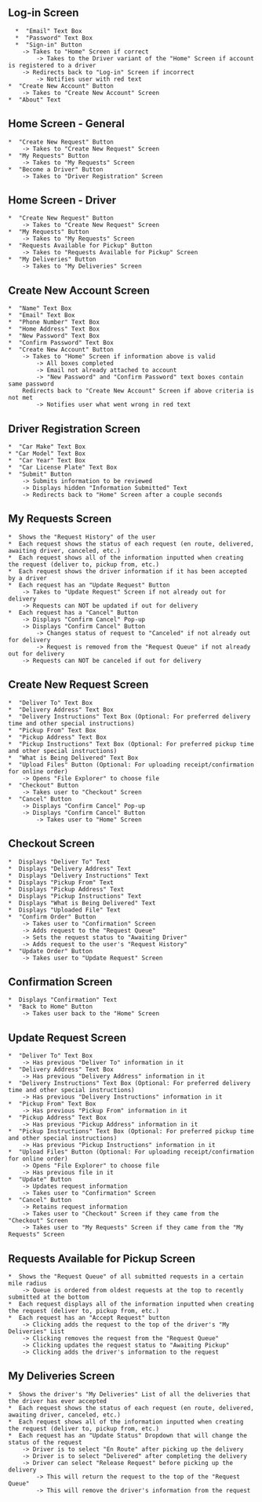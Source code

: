 ## **Log-in Screen**
	  *  "Email" Text Box
	  *  "Password" Text Box
	  *  "Sign-in" Button
		-> Takes to "Home" Screen if correct
			-> Takes to the Driver variant of the "Home" Screen if account is registered to a driver
		-> Redirects back to "Log-in" Screen if incorrect
			-> Notifies user with red text
	*  "Create New Account" Button
		-> Takes to "Create New Account" Screen
	*  "About" Text
		
## Home Screen - General
	*  "Create New Request" Button
		-> Takes to "Create New Request" Screen
	*  "My Requests" Button
		-> Takes to "My Requests" Screen
	*  "Become a Driver" Button
		-> Takes to "Driver Registration" Screen
		
## Home Screen - Driver
	*  "Create New Request" Button
		-> Takes to "Create New Request" Screen
	*  "My Requests" Button
		-> Takes to "My Requests" Screen
	*  "Requests Available for Pickup" Button
		-> Takes to "Requests Available for Pickup" Screen
	*  "My Deliveries" Button
		-> Takes to "My Deliveries" Screen
		
## Create New Account Screen
	*  "Name" Text Box
	*  "Email" Text Box
	*  "Phone Number" Text Box
	*  "Home Address" Text Box
	*  "New Password" Text Box
	*  "Confirm Password" Text Box
	*  "Create New Account" Button
		-> Takes to "Home" Screen if information above is valid
			-> All boxes completed
			-> Email not already attached to account
			-> "New Password" and "Confirm Password" text boxes contain same password
		Redirects back to "Create New Account" Screen if above criteria is not met
			-> Notifies user what went wrong in red text
			
## Driver Registration Screen
	*  "Car Make" Text Box
	* "Car Model" Text Box
	*  "Car Year" Text Box
	*  "Car License Plate" Text Box
	*  "Submit" Button
		-> Submits information to be reviewed
		-> Displays hidden "Information Submitted" Text
		-> Redirects back to "Home" Screen after a couple seconds

## My Requests Screen
	*  Shows the "Request History" of the user
	*  Each request shows the status of each request (en route, delivered, awaiting driver, canceled, etc.)
	*  Each request shows all of the information inputted when creating the request (deliver to, pickup from, etc.)
	*  Each request shows the driver information if it has been accepted by a driver
	*  Each request has an "Update Request" Button
		-> Takes to "Update Request" Screen if not already out for delivery
		-> Requests can NOT be updated if out for delivery
	*  Each request has a "Cancel" Button
		-> Displays "Confirm Cancel" Pop-up
		-> Displays "Confirm Cancel" Button
			-> Changes status of request to "Canceled" if not already out for delivery
			-> Request is removed from the "Request Queue" if not already out for delivery
		-> Requests can NOT be canceled if out for delivery
			
## Create New Request Screen
	*  "Deliver To" Text Box
	*  "Delivery Address" Text Box
	*  "Delivery Instructions" Text Box (Optional: For preferred delivery time and other special instructions)
	*  "Pickup From" Text Box
	*  "Pickup Address" Text Box
	*  "Pickup Instructions" Text Box (Optional: For preferred pickup time and other special instructions)
	*  "What is Being Delivered" Text Box
	*  "Upload Files" Button (Optional: For uploading receipt/confirmation for online order)
		-> Opens "File Explorer" to choose file
	*  "Checkout" Button
		-> Takes user to "Checkout" Screen
	*  "Cancel" Button
		-> Displays "Confirm Cancel" Pop-up
		-> Displays "Confirm Cancel" Button
			-> Takes user to "Home" Screen
		
## Checkout Screen
	*  Displays "Deliver To" Text
	*  Displays "Delivery Address" Text
	*  Displays "Delivery Instructions" Text
	*  Displays "Pickup From" Text
	*  Displays "Pickup Address" Text
	*  Displays "Pickup Instructions" Text
	*  Displays "What is Being Delivered" Text
	*  Displays "Uploaded File" Text
	*  "Confirm Order" Button
		-> Takes user to "Confirmation" Screen
		-> Adds request to the "Request Queue"
		-> Sets the request status to "Awaiting Driver"
		-> Adds request to the user's "Request History"
	*  "Update Order" Button
		-> Takes user to "Update Request" Screen
		
## Confirmation Screen
	*  Displays "Confirmation" Text
	*  "Back to Home" Button
		-> Takes user back to the "Home" Screen

## Update Request Screen
	*  "Deliver To" Text Box
		-> Has previous "Deliver To" information in it
	*  "Delivery Address" Text Box
		-> Has previous "Delivery Address" information in it
	*  "Delivery Instructions" Text Box (Optional: For preferred delivery time and other special instructions)
		-> Has previous "Delivery Instructions" information in it
	*  "Pickup From" Text Box
		-> Has previous "Pickup From" information in it
	*  "Pickup Address" Text Box
		-> Has previous "Pickup Address" information in it
	*  "Pickup Instructions" Text Box (Optional: For preferred pickup time and other special instructions)
		-> Has previous "Pickup Instructions" information in it
	*  "Upload Files" Button (Optional: For uploading receipt/confirmation for online order)
		-> Opens "File Explorer" to choose file
		-> Has previous file in it
	*  "Update" Button
		-> Updates request information
		-> Takes user to "Confirmation" Screen
	*  "Cancel" Button
		-> Retains request information
		-> Takes user to "Checkout" Screen if they came from the "Checkout" Screen
		-> Takes user to "My Requests" Screen if they came from the "My Requests" Screen
		
## Requests Available for Pickup Screen
	*  Shows the "Request Queue" of all submitted requests in a certain mile radius
		-> Queue is ordered from oldest requests at the top to recently submitted at the bottom
	*  Each request displays all of the information inputted when creating the request (deliver to, pickup from, etc.)
	*  Each request has an "Accept Request" button
		-> Clicking adds the request to the top of the driver's "My Deliveries" List
		-> Clicking removes the request from the "Request Queue"
		-> Clicking updates the request status to "Awaiting Pickup"
		-> Clicking adds the driver's information to the request
		
## My Deliveries Screen
	*  Shows the driver's "My Deliveries" List of all the deliveries that the driver has ever accepted
	*  Each request shows the status of each request (en route, delivered, awaiting driver, canceled, etc.)
	*  Each request shows all of the information inputted when creating the request (deliver to, pickup from, etc.)
	*  Each request has an "Update Status" Dropdown that will change the status of the request
		-> Driver is to select "En Route" after picking up the delivery
		-> Driver is to select "Delivered" after completing the delivery
		-> Driver can select "Release Request" before picking up the delivery
			-> This will return the request to the top of the "Request Queue"
			-> This will remove the driver's information from the request
		
	
